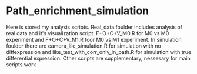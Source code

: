 # Path_enrichment_simulation
Here is stored my analysis scripts.
Real_data foulder includes analysis of real data and it's visualization script.  F+O+C+V_M0.R for M0 vs M0 experiment and F+O+C+V_M1.R foor M0 vs M1 experiment.
In simulation foulder there are camera_lile_simulation.R for simulation with no diffexpression and like_test_with_corr_only_in_path.R for simulation 
with true differential expression. 
Other scripts are supplementary, nessesary for main scripts work
